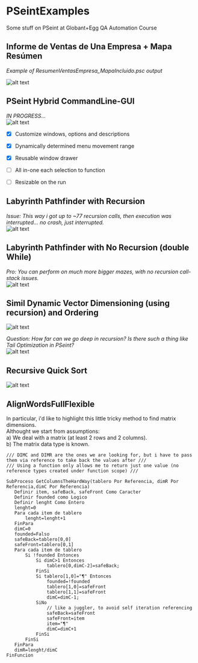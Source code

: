 # PSeintExamples
Some stuff on PSeint at Globant+Egg QA Automation Course


## Informe de Ventas de Una Empresa + Mapa Resúmen

*Example of ResumenVentasEmpresa_MapaIncluido.psc output*  

![alt text](https://github.com/Jmlucero1984/PSeintExamples/blob/main/map.JPG?raw=true)

## PSeint Hybrid CommandLine-GUI
*IN PROGRESS...*  
 ![alt text](https://github.com/Jmlucero1984/PSeintExamples/blob/main/GUI.gif?raw=true)

- [x] Customize windows, options and descriptions
- [x] Dynamically determined menu movement range
- [x] Reusable window drawer
- [ ] All in-one each selection to function
- [ ] Resizable on the run



## Labyrinth Pathfinder with Recursion  
*Issue: This way i got up to ~77 recursion calls, then execution was interrupted... no crash, just interrupted.*  
![alt text](https://github.com/Jmlucero1984/PSeintExamples/blob/main/Labyrinth%20Recursion.gif?raw=true)

## Labyrinth Pathfinder with No Recursion (double While)  
*Pro: You can perform on much more bigger mazes, with no recursion call-stack issues.*  
![alt text](https://github.com/Jmlucero1984/PSeintExamples/blob/main/Labyrinth%20No%20Recursion.gif?raw=true)

## Simil Dynamic Vector Dimensioning (using recursion) and Ordering

![alt text](https://github.com/Jmlucero1984/PSeintExamples/blob/main/DynVectOrdering_1.gif?raw=true)

*Question: How far can we go deep in recursion? Is there such a thing like Tail Optimization in PSeint?*  
![alt text](https://github.com/Jmlucero1984/PSeintExamples/blob/main/DynVectOrdering_2.gif?raw=true)  
 

## Recursive Quick Sort  

![alt text](https://github.com/Jmlucero1984/PSeintExamples/blob/main/RecursiveQuickSort.gif?raw=true)  

## AlignWordsFullFlexible

In particular, i'd like to highlight this little tricky method to find matrix dimensions.  
Althought we start from assumptions:  
		  a) We deal with a matrix (at least 2 rows and 2 columns).  
		  b) The matrix data type is known.  
	
 ```
/// DIMC and DIMR are the ones we are looking for, but i have to pass them via reference to take back the values after ///
/// Using a function only allows me to return just one value (no reference types created under function scope) ///

SubProceso GetColumnsTheHardWay(tablero Por Referencia, dimR Por Referencia,dimC Por Referencia)
	Definir item, safeBack, safeFront Como Caracter
	Definir founded como Logico
	Definir lenght Como Entero
	lenght=0
	Para cada item de tablero
		lenght=lenght+1
	FinPara
	dimC=0
	founded=Falso
	safeBack=tablero[0,0]
	safeFront=tablero[0,1]
	Para cada item de tablero
		Si !founded Entonces
			Si dimC>1 Entonces
				tablero[0,dimC-2]=safeBack;
			FinSi
			Si tablero[1,0]="¶" Entonces 
				founded=!founded
				tablero[1,0]=safeFront
				tablero[1,1]=safeFront
				dimC=dimC-1;
			SiNo 
				// like a juggler, to avoid self iteration referencing
				safeBack=safeFront 
				safeFront=item	
				item="¶"
				dimC=dimC+1
			FinSi
		FinSi
	FinPara
	dimR=lenght/dimC
FinFuncion
```


